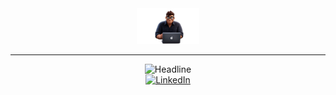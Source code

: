 <div>
    <div style="text-align: center;">
        <img src="https://github.com/nahuelpaez86/nahuelpaez86/blob/master/dev-no-background.png" alt="GitHub Octocat Drinking a Cup of Coffee" style="max-width: 20%; height: auto;">
    </div>
    <hr>
    <div align=center>
        <img src="https://readme-typing-svg.herokuapp.com?font=Menlo+Regular+&pause=1000&size=28&color=F7F7F7&random=false&center=true&width=435&lines=Hi!+I%C2%B4m+Nahuel+%F0%9F%91%8B%F0%9F%8F%BB;I%C2%B4m+an+IOS+Developer;Welcome+to+my+repository!" alt="Headline" style="max-width: 100%;">
    </div>
    <div align=center>
        <a href="https://www.linkedin.com/in/nahuelpaez97/"><img src="https://img.shields.io/badge/Linkedin-0077b5?style=flat&logo=linkedin" alt="LinkedIn" style="max-width: 100%;"></a>
    </div>
</div>
